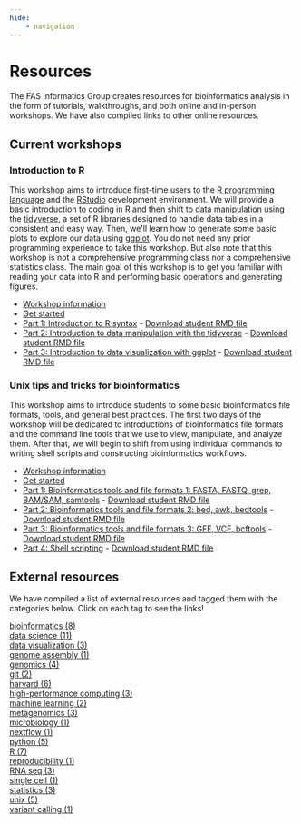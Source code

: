 ```yaml
---
hide:
    - navigation
---
```


<style>
    .md-sidebar--secondary {
        order: 0;
    }
</style>

# Resources

The FAS Informatics Group creates resources for bioinformatics analysis in the form of tutorials, walkthroughs, and both online and in-person workshops. We have also compiled links to other online resources.

## Current workshops

### Introduction to R

This workshop aims to introduce first-time users to the [R programming language](https://www.r-project.org/) and the [RStudio](https://posit.co/download/rstudio-desktop/) development environment. We will provide a basic introduction to coding in R and then shift to data manipulation using the [tidyverse](https://www.tidyverse.org/), a set of R libraries designed to handle data tables in a consistent and easy way. Then, we'll learn how to generate some basic plots to explore our data using [ggplot](https://ggplot2.tidyverse.org/). You do not need any prior programming experience to take this workshop. But also note that this workshop is not a comprehensive programming class nor a comprehensive statistics class. The main goal of this workshop is to get you familiar with reading your data into R and performing basic operations and generating figures.

- [Workshop information](Workshops/R/index.html)
- [Get started](Workshops/R/start.html)
- [Part 1: Introduction to R syntax](Workshops/R/R-workshop-2023-Part1.md) - [Download student RMD file](Workshops/R/R-workshop-2023-Part1-student.Rmd)
- [Part 2: Introduction to data manipulation with the tidyverse](Workshops/R/R-workshop-2023-Part2.md) - [Download student RMD file](Workshops/R/R-workshop-2023-Part2-student.Rmd)
- [Part 3: Introduction to data visualization with ggplot](Workshops/R/R-workshop-2023-Part3.md) - [Download student RMD file](Workshops/R/R-workshop-2023-Part3-student.Rmd)

### Unix tips and tricks for bioinformatics

This workshop aims to introduce students to some basic bioinformatics file formats, tools, and general best practices. The first two days of the workshop will be dedicated to introductions of bioinformatics file formats and the command line tools that we use to view, manipulate, and analyze them. After that, we will begin to shift from using individual commands to writing shell scripts and constructing bioinformatics workflows.

- [Workshop information](Workshops/Unix/index.html)
- [Get started](Workshops/Unix/start.html)
- [Part 1: Bioinformatics tools and file formats 1: FASTA, FASTQ, grep, BAM/SAM, samtools](Workshops/Unix/Biotips-workshop-2023-Day1.md) - [Download student RMD file](Workshops/Unix/Biotips-workshop-2023-Day1-student.Rmd)
- [Part 2: Bioinformatics tools and file formats 2: bed, awk, bedtools](Workshops/Unix/Biotips-workshop-2023-Day2.md) - [Download student RMD file](Workshops/Unix/Biotips-workshop-2023-Day2-student.Rmd)
- [Part 3: Bioinformatics tools and file formats 3: GFF, VCF, bcftools](Workshops/Unix/Biotips-workshop-2023-Day3.md) - [Download student RMD file](Workshops/Unix/Biotips-workshop-2023-Day3-student.Rmd)
- [Part 4: Shell scripting](Workshops/Unix/Biotips-workshop-2023-Day4.md) - [Download student RMD file](Workshops/Unix/Biotips-workshop-2023-Day4-student.Rmd)

## External resources

We have compiled a list of external resources and tagged them with the categories below. Click on each tag to see the links!

<div class='row res-tag-table'>
<div class='col-5-24 res-tag-link-cont'>
<div class='res-tag-link'><a href='tags/bioinformatics/'>bioinformatics (8)</a></div>
</div>
<div class='col-1-24'></div>
<div class='col-5-24 res-tag-link-cont'>
<div class='res-tag-link'><a href='tags/data-science/'>data science (11)</a></div>
</div>
<div class='col-1-24'></div>
<div class='col-5-24 res-tag-link-cont'>
<div class='res-tag-link'><a href='tags/data-visualization/'>data visualization (3)</a></div>
</div>
<div class='col-1-24'></div>
<div class='col-5-24 res-tag-link-cont'>
<div class='res-tag-link'><a href='tags/genome-assembly/'>genome assembly (1)</a></div>
</div>
<div class='col-1-24'></div>
</div>
<div class='sep-div'></div>
<div class='row res-tag-table'>
<div class='col-5-24 res-tag-link-cont'>
<div class='res-tag-link'><a href='tags/genomics/'>genomics (4)</a></div>
</div>
<div class='col-1-24'></div>
<div class='col-5-24 res-tag-link-cont'>
<div class='res-tag-link'><a href='tags/git/'>git (2)</a></div>
</div>
<div class='col-1-24'></div>
<div class='col-5-24 res-tag-link-cont'>
<div class='res-tag-link'><a href='tags/harvard/'>harvard (6)</a></div>
</div>
<div class='col-1-24'></div>
<div class='col-5-24 res-tag-link-cont'>
<div class='res-tag-link'><a href='tags/high-performance-computing/'>high-performance computing (3)</a></div>
</div>
<div class='col-1-24'></div>
</div>
<div class='sep-div'></div>
<div class='row res-tag-table'>
<div class='col-5-24 res-tag-link-cont'>
<div class='res-tag-link'><a href='tags/machine-learning/'>machine learning (2)</a></div>
</div>
<div class='col-1-24'></div>
<div class='col-5-24 res-tag-link-cont'>
<div class='res-tag-link'><a href='tags/metagenomics/'>metagenomics (3)</a></div>
</div>
<div class='col-1-24'></div>
<div class='col-5-24 res-tag-link-cont'>
<div class='res-tag-link'><a href='tags/microbiology/'>microbiology (1)</a></div>
</div>
<div class='col-1-24'></div>
<div class='col-5-24 res-tag-link-cont'>
<div class='res-tag-link'><a href='tags/nextflow/'>nextflow (1)</a></div>
</div>
<div class='col-1-24'></div>
</div>
<div class='sep-div'></div>
<div class='row res-tag-table'>
<div class='col-5-24 res-tag-link-cont'>
<div class='res-tag-link'><a href='tags/python/'>python (5)</a></div>
</div>
<div class='col-1-24'></div>
<div class='col-5-24 res-tag-link-cont'>
<div class='res-tag-link'><a href='tags/R/'>R (7)</a></div>
</div>
<div class='col-1-24'></div>
<div class='col-5-24 res-tag-link-cont'>
<div class='res-tag-link'><a href='tags/reproducibility/'>reproducibility (1)</a></div>
</div>
<div class='col-1-24'></div>
<div class='col-5-24 res-tag-link-cont'>
<div class='res-tag-link'><a href='tags/RNA-seq/'>RNA seq (3)</a></div>
</div>
<div class='col-1-24'></div>
</div>
<div class='sep-div'></div>
<div class='row res-tag-table'>
<div class='col-5-24 res-tag-link-cont'>
<div class='res-tag-link'><a href='tags/single-cell/'>single cell (1)</a></div>
</div>
<div class='col-1-24'></div>
<div class='col-5-24 res-tag-link-cont'>
<div class='res-tag-link'><a href='tags/statistics/'>statistics (3)</a></div>
</div>
<div class='col-1-24'></div>
<div class='col-5-24 res-tag-link-cont'>
<div class='res-tag-link'><a href='tags/unix/'>unix (5)</a></div>
</div>
<div class='col-1-24'></div>
<div class='col-5-24 res-tag-link-cont'>
<div class='res-tag-link'><a href='tags/variant-calling/'>variant calling (1)</a></div>
</div>
<div class='col-1-24'></div>
